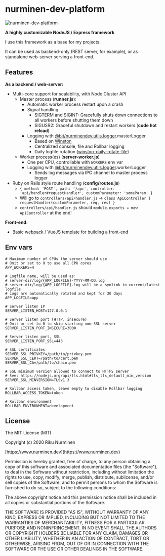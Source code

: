 # nurminen-dev-platform

![nurminen-dev-platform](https://i.imgur.com/c2MhEre.png)

**A highly customizable NodeJS / Express framework**

I use this framework as a base for my projects.

It can be used as backend-only (REST server, for example), or as standalone web-server serving a front-end.

## Features

**As a backend / web-server:**
- Multi-core support for scalability, with Node Cluster API
  - Master process (**runner.js**):
    - Automatic worker process restart upon a crash
    - Signal handling
      - SIGTERM and SIGINT: Gracefully shuts down connections to all workers before shutting them down
      - SIGUSR2: Graceful shutdown and restart workers (**code hot reload**)
    - Logging with [@bit/nurminendev.utils.logger](https://bit.dev/nurminendev/utils/logger).masterLogger
      - Based on [Winston](https://www.npmjs.com/package/winston)
      - Centralized console, file and Rollbar logging
      - Daily logfile rotation ([winston-daily-rotate-file](https://www.npmjs.com/package/winston-daily-rotate-file))
  - Worker process(es) (**server-worker.js**)
    - One per CPU, controllable with `WORKERS` env var
    - Logging with [@bit/nurminendev.utils.logger](https://bit.dev/nurminendev/utils/logger).workerLogger
      - Sends log messages via IPC channel to master process logger
- Ruby on Rails style route handling (**config/routes.js**)
  - `{ method: 'POST', path: '/api', controller: 'api/handler#requestHandler', customParameter: 'someParam' }`
  - Will go to `controllers/api/handler.js` -> `class ApiController { requestHandler(customParameter, req, res) }`
  - `controllers/api/handler.js` should `module.exports = new ApiController` at the end!

**Front-end:**
- Basic webpack / VueJS template for building a front-end

## Env vars

```
# Maximum number of CPUs the server should use
# Omit or set to 0 to use all CPU cores
APP_WORKERS=4

# Logfile name, will be used as:
# server-dir/log/{APP_LOGFILE}-YYYY-MM-DD.log
# server-dir/log/{APP_LOGFILE}.log will be a symlink to current/latest logfile
# Logs are automatically rotated and kept for 30 days
APP_LOGFILE=app

# Server listen IP
SERVER_LISTEN_HOST=127.0.0.1

# Server listen port (HTTP, insecure)
# Omit or set to 0 to skip starting non-SSL server
SERVER_LISTEN_PORT_INSECURE=3000

# Server listen port, SSL
SERVER_LISTEN_PORT_SSL=443

# SSL certificates
SERVER_SSL_PRIVKEY=/path/to/privkey.pem
SERVER_SSL_CERT=/path/to/cert.pem
SERVER_SSL_CA=/path/to/chain.pem

# SSL minimum version allowed to connect to HTTPS server
# See: https://nodejs.org/api/tls.html#tls_tls_default_min_version
SERVER_SSL_MINVERSION=TLSv1.3

# Rollbar access token, leave empty to disable Rollbar logging
ROLLBAR_ACCESS_TOKEN=token

# Rollbar environment
ROLLBAR_ENVIRONMENT=development
```

## License
 
The MIT License (MIT)

Copyright (c) 2020 Riku Nurminen

[https://www.nurminen.dev](https://www.nurminen.dev)

Permission is hereby granted, free of charge, to any person obtaining a copy of this software and associated documentation files (the "Software"), to deal in the Software without restriction, including without limitation the rights to use, copy, modify, merge, publish, distribute, sublicense, and/or sell copies of the Software, and to permit persons to whom the Software is furnished to do so, subject to the following conditions:

The above copyright notice and this permission notice shall be included in all copies or substantial portions of the Software.

THE SOFTWARE IS PROVIDED "AS IS", WITHOUT WARRANTY OF ANY KIND, EXPRESS OR IMPLIED, INCLUDING BUT NOT LIMITED TO THE WARRANTIES OF MERCHANTABILITY, FITNESS FOR A PARTICULAR PURPOSE AND NONINFRINGEMENT. IN NO EVENT SHALL THE AUTHORS OR COPYRIGHT HOLDERS BE LIABLE FOR ANY CLAIM, DAMAGES OR OTHER LIABILITY, WHETHER IN AN ACTION OF CONTRACT, TORT OR OTHERWISE, ARISING FROM, OUT OF OR IN CONNECTION WITH THE SOFTWARE OR THE USE OR OTHER DEALINGS IN THE SOFTWARE.